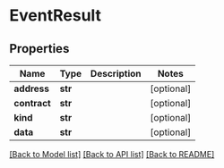 # EventResult

## Properties
Name | Type | Description | Notes
------------ | ------------- | ------------- | -------------
**address** | **str** |  | [optional] 
**contract** | **str** |  | [optional] 
**kind** | **str** |  | [optional] 
**data** | **str** |  | [optional] 

[[Back to Model list]](../README.md#documentation-for-models) [[Back to API list]](../README.md#documentation-for-api-endpoints) [[Back to README]](../README.md)

